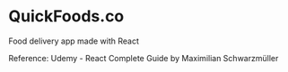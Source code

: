 # QuickFoods.co
Food delivery app made with React

Reference: Udemy - React Complete Guide by Maximilian Schwarzmüller
